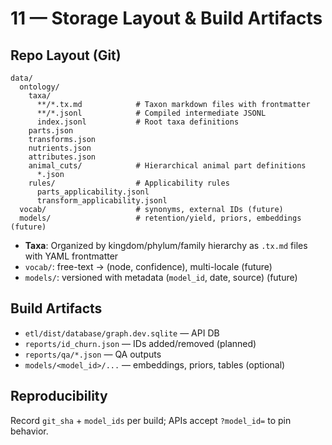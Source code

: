 # 11 — Storage Layout & Build Artifacts

## Repo Layout (Git)

```
data/
  ontology/
    taxa/
      **/*.tx.md            # Taxon markdown files with frontmatter
      **/*.jsonl            # Compiled intermediate JSONL
      index.jsonl           # Root taxa definitions
    parts.json
    transforms.json
    nutrients.json
    attributes.json
    animal_cuts/            # Hierarchical animal part definitions
      *.json
    rules/                  # Applicability rules
      parts_applicability.jsonl
      transform_applicability.jsonl
  vocab/                    # synonyms, external IDs (future)
  models/                   # retention/yield, priors, embeddings (future)
```

- **Taxa**: Organized by kingdom/phylum/family hierarchy as `.tx.md` files with YAML frontmatter
- `vocab/`: free-text → (node, confidence), multi-locale (future)
- `models/`: versioned with metadata (`model_id`, date, source) (future)

## Build Artifacts

- `etl/dist/database/graph.dev.sqlite` — API DB
- `reports/id_churn.json` — IDs added/removed (planned)
- `reports/qa/*.json` — QA outputs
- `models/<model_id>/...` — embeddings, priors, tables (optional)

## Reproducibility

Record `git_sha` + `model_ids` per build; APIs accept `?model_id=` to pin behavior.
